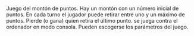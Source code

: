 Juego del montón de puntos.
Hay un montón con un número inicial de puntos.
En cada turno el jugador puede retirar entre uno y un máximo de puntos.
Pierde (o gana) quien retira el último punto.
se juega contra el ordenador en modo consola. Pueden escogerse los parámetros del juego.
